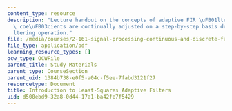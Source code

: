 ```yaml
---
content_type: resource
description: "Lecture handout on the concepts of adaptive FIR \uFB01lters, where the\
  \ coe\uFB03cients are continually adjusted on a step-by-step basis during the \uFB01\
  ltering operation."
file: /media/courses/2-161-signal-processing-continuous-and-discrete-fall-2008/d500ebd932a80d4417a1ba42fe7f5429_adaptivels.pdf
file_type: application/pdf
learning_resource_types: []
ocw_type: OCWFile
parent_title: Study Materials
parent_type: CourseSection
parent_uid: 1384b738-e0f5-a04c-f5ee-7fabd3121f27
resourcetype: Document
title: Introduction to Least-Squares Adaptive Filters
uid: d500ebd9-32a8-0d44-17a1-ba42fe7f5429
---
```

